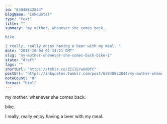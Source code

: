 ```yaml
---
id: "63048832844"
blogName: "inkquotes"
type: "text"
title: ""
summary: "my mother. whenever she comes back.

bike. 

I really, really enjoy having a beer with my meal. "
date: "2013-10-04 02:14:21 GMT"
slug: "my-mother-whenever-she-comes-back-bike-i"
state: "draft"
tags: ""
shortUrl: "https://tmblr.co/ZIilErwk0DTC"
postUrl: "https://inkquotes.tumblr.com/post/63048832844/my-mother-whenever-she-comes-back-bike-i"
noteCount: "0"
format: "html"
---
```


my mother. whenever she comes back.

bike. 

I really, really enjoy having a beer with my meal.